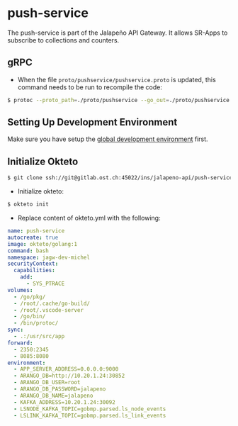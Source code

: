 # push-service
The push-service is part of the Jalapeño API Gateway. It allows SR-Apps to subscribe to collections and counters.

## gRPC
- When the file `proto/pushservice/pushservice.proto` is updated, this command needs to be run to recompile the code:
```bash
$ protoc --proto_path=./proto/pushservice --go_out=./proto/pushservice --go_opt=paths=source_relative --go-grpc_out=./proto/pushservice --go-grpc_opt=paths=source_relative ./proto/pushservice/pushservice.proto
```
## Setting Up Development Environment
Make sure you have setup the [global development environment](https://gitlab.ost.ch/ins/jalapeno-api/request-service/-/wikis/Development-Environment) first.

## Initialize Okteto
```bash
$ git clone ssh://git@gitlab.ost.ch:45022/ins/jalapeno-api/push-service.git
```
- Initialize okteto:
```bash
$ okteto init
```
- Replace content of okteto.yml with the following:
```yml
name: push-service
autocreate: true
image: okteto/golang:1
command: bash
namespace: jagw-dev-michel
securityContext:
  capabilities:
    add:
      - SYS_PTRACE
volumes:
  - /go/pkg/
  - /root/.cache/go-build/
  - /root/.vscode-server
  - /go/bin/
  - /bin/protoc/
sync:
  - .:/usr/src/app
forward:
  - 2350:2345
  - 8085:8080
environment:
  - APP_SERVER_ADDRESS=0.0.0.0:9000
  - ARANGO_DB=http://10.20.1.24:30852
  - ARANGO_DB_USER=root
  - ARANGO_DB_PASSWORD=jalapeno
  - ARANGO_DB_NAME=jalapeno
  - KAFKA_ADDRESS=10.20.1.24:30092
  - LSNODE_KAFKA_TOPIC=gobmp.parsed.ls_node_events
  - LSLINK_KAFKA_TOPIC=gobmp.parsed.ls_link_events
```
